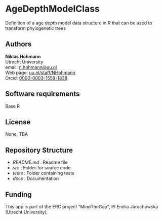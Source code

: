 # AgeDepthModelClass

Definition of a age depth model data structure in R that can be used to transform phylogenetic trees

## Authors

__Niklas Hohmann__  
Utrecht University  
email: n.hohmann@uu.nl  
Web page: [uu.nl/staff/NHohmann](uu.nl/staff/NHohmann)  
Orcid: [0000-0003-1559-1838](https://orcid.org/0000-0003-1559-1838)

## Software requirements

Base R

## License

None, TBA

## Repository Structure

- _README.md_ : Readme file
- _src_ : Folder for source code
- _tests_ : Folder containing tests
- _docs_ : Documentation

## Funding

This app is part of the ERC project "MindTheGap", PI Emilia Jarochowska (Utrecht University).
